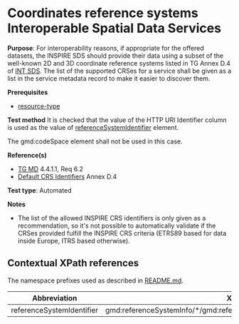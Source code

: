 # Coordinates reference systems Interoperable Spatial Data Services

**Purpose**: For interoperability reasons, if appropriate for the offered datasets, the INSPIRE SDS should provide their data using a subset of the well-known
2D and 3D coordinate reference systems listed in TG Annex D.4 of [INT SDS](#README.md#ref_TG_MD). The list of the
supported CRSes for a service shall be given as a list in the service metadata record to make it easier to discover them.

**Prerequisites**

* [resource-type](http://inspire.ec.europa.eu/id/ats/metadata/2.0/datasets-and-series/resource-type)

**Test method**
It is checked that the value of the HTTP URI Identifier column is used as the value of [referenceSystemIdentifier](#referenceSystemIdentifier) element.

The gmd:codeSpace element shall not be used in this case.

**Reference(s)**	 

* [TG MD](#README.md#ref_TG_MD) 4.4.1.1, Req 6.2
* [Default CRS Identifiers](#README.md#ref_TG_MD) Annex D.4

**Test type**: Automated

**Notes**
* The list of the allowed INSPIRE CRS identifiers is only given as a recommendation, so it's not possible to automatically validate if the CRSes provided fulfill the 
INSPIRE CRS criteria (ETRS89 based for data inside Europe, ITRS based otherwise).


## Contextual XPath references

The namespace prefixes used as described in [README.md](#README.md#namespaces).

Abbreviation                                   |  XPath expression (relative to gmd:MD_Metadata)
-----------------------------------------------| ------------------------------------------------------------------
<a name="referenceSystemIdentifier"></a> referenceSystemIdentifier  | gmd:referenceSystemInfo/\*/gmd:referenceSystemIdentifier[1]/\*/gmd:code/(gmx:Anchor/@xlink:href&#124;gco:CharacterString)